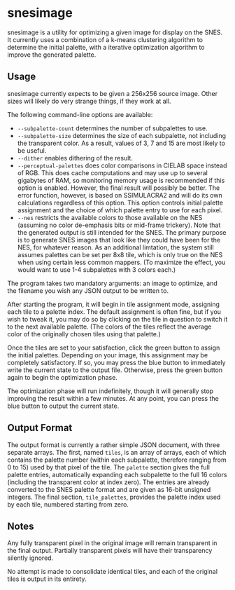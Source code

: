 snesimage
=========

snesimage is a utility for optimizing a given image for display on the SNES. It
currently uses a combination of a k-means clustering algorithm to determine the
initial palette, with a iterative optimization algorithm to improve the
generated palette.

Usage
-----

snesimage currently expects to be given a 256x256 source image. Other sizes will
likely do very strange things, if they work at all.

The following command-line options are available:

* `--subpalette-count` determines the number of subpalettes to use.
* `--subpalette-size` determines the size of each subpalette, not including the
  transparent color. As a result, values of 3, 7 and 15 are most likely to be
  useful.
* `--dither` enables dithering of the result.
* `--perceptual-palettes` does color comparisons in CIELAB space instead of RGB.
  This does cache computations and may use up to several gigabytes of RAM, so
  monitoring memory usage is recommended if this option is enabled. However, the
  final result will possibly be better. The error function, however, is based on
  SSIMULACRA2 and will do its own calculations regardless of this option. This option
  controls initial palette assignment and the choice of which palette entry to
  use for each pixel.
* `--nes` restricts the available colors to those available on the NES (assuming
  no color de-emphasis bits or mid-frame trickery). Note that the generated output
  is still intended for the SNES. The primary purpose is to generate SNES images
  that look like they could have been for the NES, for whatever reason. As an
  additional limtation, the system still assumes palettes can be set per 8x8 tile,
  which is only true on the NES when using certain less common mappers. (To maximize
  the effect, you would want to use 1-4 subpalettes with 3 colors each.)

The program takes two mandatory arguments: an image to optimize, and the
filename you wish any JSON output to be written to.

After starting the program, it will begin in tile assignment mode, assigning
each tile to a palette index. The default assignment is often fine, but if you
wish to tweak it, you may do so by clicking on the tile in question to switch it
to the next available palette. (The colors of the tiles reflect the average
color of the originally chosen tiles using that palette.)

Once the tiles are set to your satisfaction, click the green button to assign
the initial palettes. Depending on your image, this assignment may be completely
satisfactory. If so, you may press the blue button to immediately write the
current state to the output file. Otherwise, press the green button again to
begin the optimization phase.

The optimization phase will run indefinitely, though it will generally stop
improving the result within a few minutes. At any point, you can press the
blue button to output the current state.

Output Format
-------------

The output format is currently a rather simple JSON document, with three
separate arrays. The first, named `tiles`, is an array of arrays, each of which
contains the palette number (within each subpalette, therefore ranging from 0 to
15) used by that pixel of the tile. The `palette` section gives the full palette
entries, automatically expanding each subpalette to the full 16 colors
(including the transparent color at index zero). The entries are already
converted to the SNES palette format and are given as 16-bit unsigned integers.
The final section, `tile_palettes`, provides the palette index used by each
tile, numbered starting from zero.

Notes
------------

Any fully transparent pixel in the original image will remain transparent in the
final output. Partially transparent pixels will have their transparency silently
ignored.

No attempt is made to consolidate identical tiles, and each of the original
tiles is output in its entirety.
